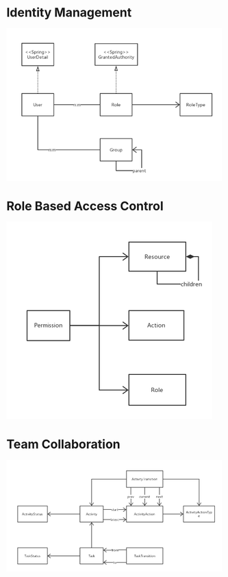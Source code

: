 # Identity Management


![Identity Management](images/identity-model-diagram.png)


# Role Based Access Control


![Role Based Access Control](images/rbac-model-diagram.png)


# Team Collaboration


![Team Collaboration](images/team-model-diagram.png)
